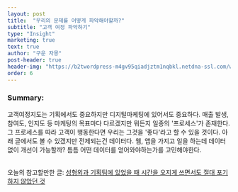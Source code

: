 ```yaml
---
layout: post
title:  "우리의 문제를 어떻게 파악해야할까?"
subtitle: "고객 여정 파악하기"
type: "Insight"
marketing: true
text: true
author: "구운 자몽"
post-header: true
header-img: "https://b2twordpress-m4gv95qiadjztm1nqbkl.netdna-ssl.com/wp-content/uploads/2018/11/2018.11.16-Digital-Customer-Journey-Map.png"
order: 6
---
```

### Summary:
고객여정지도는 기획에서도 중요하지만 디지털마케팅에 있어서도 중요하다. 매출 발생, 참여도, 인지도 등 마케팅의 목표마다 다르겠지만 뭐든지 일종의 '프로세스'가 존재한다. 그 프로세스를 따라 고객이 행동한다면 우리는 그것을 '좋다'라고 할 수 있을 것이다.
아래 글에서도 볼 수 있겠지만 전제되는건 데이터다. 웹, 앱을 가지고 일을 하는데 데이터 없이 개선이 가능할까? 틈틈 어떤 데이터를 얻어와야하는가를 고민해야한다. 

<br>오늘의 참고할만한 글: [성형외과 기획팀에 있었을 때 시간을 오지게 쓰면서도 절대 포기하지 않았던 것](https://www.i-boss.co.kr/ab-6141-52923)
